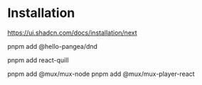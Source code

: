 # Installation

<https://ui.shadcn.com/docs/installation/next>

pnpm add @hello-pangea/dnd

pnpm add react-quill

pnpm add @mux/mux-node
pnpm add @mux/mux-player-react
